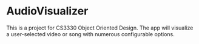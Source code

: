 # AudioVisualizer

This is a project for CS3330 Object Oriented Design. The app will visualize a user-selected video or song with numerous configurable options.
